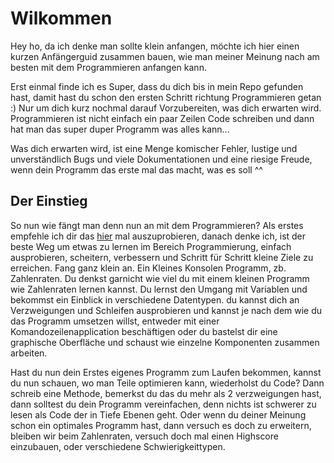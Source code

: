 # Wilkommen

Hey ho, 
da ich denke man sollte klein anfangen, möchte ich hier einen kurzen Anfängerguid zusammen bauen, wie man meiner Meinung nach am besten mit dem Programmieren anfangen kann.

Erst einmal finde ich es Super, dass du dich bis in mein Repo gefunden hast, damit hast du schon den ersten Schritt richtung Programmieren getan :)
Nur um dich kurz nochmal darauf Vorzubereiten, was dich erwarten wird. Programmieren ist nicht einfach ein paar Zeilen Code schreiben und dann hat man das super duper Programm was alles kann... 

Was dich erwarten wird, ist eine Menge komischer Fehler, lustige und unverständlich Bugs und viele Dokumentationen und eine riesige Freude, wenn dein Programm das erste mal das macht, was es soll ^^

## Der Einstieg

So nun wie fängt man denn nun an mit dem Programmieren? 
Als erstes empfehle ich dir das [hier](https://dotnet.microsoft.com/learn/dotnet/hello-world-tutorial/intro) mal auszuprobieren, danach denke ich, ist der beste Weg um etwas zu lernen im Bereich Programmierung, einfach ausprobieren, scheitern, verbessern und Schritt für Schritt kleine Ziele zu erreichen.
Fang ganz klein an. Ein Kleines Konsolen Programm, zb. Zahlenraten. Du denkst garnicht wie viel du mit einem kleinen Programm wie Zahlenraten lernen kannst.
Du lernst den Umgang mit Variablen und bekommst ein Einblick in verschiedene Datentypen.
du kannst dich an Verzweigungen und Schleifen ausprobieren und kannst je nach dem wie du das Programm umsetzen willst, entweder mit einer Komandozeilenapplication beschäftigen oder du bastelst dir eine graphische Oberfläche und schaust wie einzelne Komponenten zusammen arbeiten.


Hast du nun dein Erstes eigenes Programm zum Laufen bekommen, kannst du nun schauen, wo man Teile optimieren kann, wiederholst du Code? Dann schreib eine Methode, bemerkst du das du mehr als 2 verzweigungen hast, dann solltest du dein Programm vereinfachen, denn nichts ist schwerer zu lesen als Code der in Tiefe Ebenen geht.
Oder wenn du deiner Meinung schon ein optimales Programm hast, dann versuch es doch zu erweitern, bleiben wir beim Zahlenraten, versuch doch mal einen Highscore einzubauen, oder verschiedene Schwierigkeittypen.
